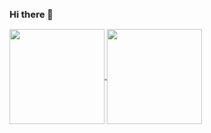 ### Hi there 👋

<!--
**StarToLeft/StarToLeft** is a ✨ _special_ ✨ repository because its `README.md` (this file) appears on your GitHub profile.
-->

<a href="#">
  <img align="center" style="height: 12em" src="https://github-readme-stats.vercel.app/api?username=StarToLeft&count_private=true&hide_rank=true&include_all_commits=true&show_icons=true&theme=radical" />
</a>
<a href="#">
  <img align="center" style="height: 12em"  src="https://github-readme-stats.vercel.app/api/top-langs/?username=StarToLeft&layout=compact&langs_count=8&theme=radical" />
</a>
